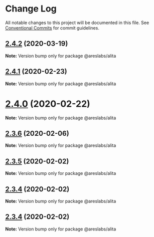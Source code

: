 # Change Log

All notable changes to this project will be documented in this file.
See [Conventional Commits](https://conventionalcommits.org) for commit guidelines.

## [2.4.2](https://github.com/areslabs/alita/compare/v2.4.1...v2.4.2) (2020-03-19)

**Note:** Version bump only for package @areslabs/alita





## [2.4.1](https://github.com/areslabs/alita/compare/v2.4.0...v2.4.1) (2020-02-23)

**Note:** Version bump only for package @areslabs/alita





# [2.4.0](https://github.com/areslabs/alita/compare/v2.3.6...v2.4.0) (2020-02-22)

**Note:** Version bump only for package @areslabs/alita





## [2.3.6](https://github.com/areslabs/alita/compare/v2.3.5...v2.3.6) (2020-02-06)

**Note:** Version bump only for package @areslabs/alita





## [2.3.5](https://github.com/areslabs/alita/compare/v2.3.4...v2.3.5) (2020-02-02)

**Note:** Version bump only for package @areslabs/alita





## [2.3.4](https://github.com/areslabs/alita/compare/v2.3.3...v2.3.4) (2020-02-02)

**Note:** Version bump only for package @areslabs/alita





## [2.3.4](https://github.com/areslabs/alita/compare/v2.3.3...v2.3.4) (2020-02-02)

**Note:** Version bump only for package @areslabs/alita
